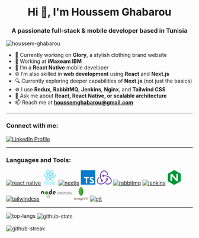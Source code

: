 <h1 align="center">Hi 👋, I'm Houssem Ghabarou</h1>
<h3 align="center">A passionate full-stack & mobile developer based in Tunisia</h3>

<p align="left">
  <img src="https://komarev.com/ghpvc/?username=houssem-ghabarou&label=Profile%20views&color=0e75b6&style=flat" alt="houssem-ghabarou" />
</p>

- 🧢 Currently working on **Glory**, a stylish clothing brand website  
- 💼 Working at **iMaxeam IBM**  
- 📱 I’m a **React Native** mobile developer  
- 🌐 I’m also skilled in **web development** using **React** and **Next.js**  
- 🔍 Currently exploring deeper capabilities of **Next.js** (not just the basics)  
- ⚙️ I use **Redux**, **RabbitMQ**, **Jenkins**, **Nginx**, and **Tailwind CSS**  
- 💬 Ask me about **React, React Native, or scalable architecture**  
- 📫 Reach me at **houssemghabarou@gmail.com**

---

<h3 align="left">Connect with me:</h3>
<p align="left">
  <a href="https://linkedin.com/in/houssem-ghabarou-705621254" target="blank">
    <img align="center" src="https://raw.githubusercontent.com/rahuldkjain/github-profile-readme-generator/master/src/images/icons/Social/linked-in-alt.svg" alt="LinkedIn Profile" height="30" width="40" />
  </a>
</p>

---

<h3 align="left">Languages and Tools:</h3>
<p align="left">
  <a href="https://reactnative.dev/" target="_blank"><img src="https://reactnative.dev/img/header_logo.svg" alt="react native" width="40" height="40"/></a>
  <a href="https://reactjs.org/" target="_blank"><img src="https://raw.githubusercontent.com/devicons/devicon/master/icons/react/react-original-wordmark.svg" alt="react" width="40" height="40"/></a>
  <a href="https://nextjs.org/" target="_blank"><img src="https://cdn.worldvectorlogo.com/logos/nextjs-2.svg" alt="nextjs" width="40" height="40"/></a>
  <a href="https://www.typescriptlang.org/" target="_blank"><img src="https://raw.githubusercontent.com/devicons/devicon/master/icons/typescript/typescript-original.svg" alt="typescript" width="40" height="40"/></a>
  <a href="https://redux.js.org" target="_blank"><img src="https://raw.githubusercontent.com/devicons/devicon/master/icons/redux/redux-original.svg" alt="redux" width="40" height="40"/></a>
  <a href="https://www.rabbitmq.com/" target="_blank"><img src="https://upload.wikimedia.org/wikipedia/commons/7/71/RabbitMQ_logo.svg" alt="rabbitmq" width="40" height="40"/></a>
  <a href="https://www.jenkins.io/" target="_blank"><img src="https://www.vectorlogo.zone/logos/jenkins/jenkins-icon.svg" alt="jenkins" width="40" height="40"/></a>
  <a href="https://www.nginx.com/" target="_blank"><img src="https://raw.githubusercontent.com/devicons/devicon/master/icons/nginx/nginx-original.svg" alt="nginx" width="40" height="40"/></a>
  <a href="https://tailwindcss.com/" target="_blank"><img src="https://www.vectorlogo.zone/logos/tailwindcss/tailwindcss-icon.svg" alt="tailwindcss" width="40" height="40"/></a>
  <a href="https://nodejs.org/" target="_blank"><img src="https://raw.githubusercontent.com/devicons/devicon/master/icons/nodejs/nodejs-original-wordmark.svg" alt="nodejs" width="40" height="40"/></a>
  <a href="https://expressjs.com/" target="_blank"><img src="https://raw.githubusercontent.com/devicons/devicon/master/icons/express/express-original-wordmark.svg" alt="express" width="40" height="40"/></a>
  <a href="https://www.mongodb.com/" target="_blank"><img src="https://raw.githubusercontent.com/devicons/devicon/master/icons/mongodb/mongodb-original-wordmark.svg" alt="mongodb" width="40" height="40"/></a>
  <a href="https://git-scm.com/" target="_blank"><img src="https://www.vectorlogo.zone/logos/git-scm/git-scm-icon.svg" alt="git" width="40" height="40"/></a>
</p>

---

<p><img align="left" src="https://github-readme-stats.vercel.app/api/top-langs?username=houssem-ghabarou&show_icons=true&locale=en&layout=compact" alt="top-langs" /></p>

<p>&nbsp;<img align="center" src="https://github-readme-stats.vercel.app/api?username=houssem-ghabarou&show_icons=true&locale=en" alt="github-stats" /></p>

<p><img align="center" src="https://github-readme-streak-stats.herokuapp.com/?user=houssem-ghabarou&" alt="github-streak" /></p>
